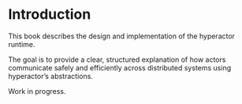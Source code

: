 # Introduction

This book describes the design and implementation of the hyperactor runtime.

The goal is to provide a clear, structured explanation of how actors communicate safely and efficiently across distributed systems using hyperactor’s abstractions.

Work in progress.
